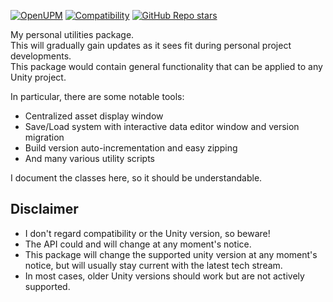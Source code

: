 [![OpenUPM](https://img.shields.io/npm/v/com.cammin.camlib?label=openupm&registry_uri=https://package.openupm.com)](https://openupm.com/packages/com.cammin.camlib/)
[![Compatibility](https://img.shields.io/badge/-2022.3-11191F?logo=Unity)](https://unity3d.com/get-unity/download/archive)
[![GitHub Repo stars](https://img.shields.io/github/stars/Cammin/CamLib?color=%23dca&label=%E2%AD%90)](https://github.com/Cammin/CamLib)

My personal utilities package.  
This will gradually gain updates as it sees fit during personal project developments.  
This package would contain general functionality that can be applied to any Unity project.

In particular, there are some notable tools:
- Centralized asset display window
- Save/Load system with interactive data editor window and version migration
- Build version auto-incrementation and easy zipping
- And many various utility scripts

I document the classes here, so it should be understandable.

## Disclaimer
- I don't regard compatibility or the Unity version, so beware!
- The API could and will change at any moment's notice.
- This package will change the supported unity version at any moment's notice, but will usually stay current with the latest tech stream. 
- In most cases, older Unity versions should work but are not actively supported. 
